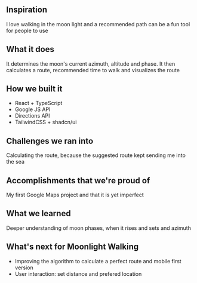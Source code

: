 ## Inspiration
I love walking in the moon light and a recommended path can be a fun tool for people to use
## What it does
It determines the moon's current azimuth, altitude and phase. It then calculates a route, recommended time to walk and visualizes the route 
## How we built it
- React + TypeScript
- Google JS API
- Directions API
- TailwindCSS + shadcn/ui
## Challenges we ran into
Calculating the route, because the suggested route kept sending me into the sea
## Accomplishments that we're proud of
My first Google Maps project and that it is yet imperfect
## What we learned
Deeper understanding of moon phases, when it rises and sets and azimuth
## What's next for Moonlight Walking
- Improving the algorithm to calculate a perfect route and mobile first version
- User interaction: set distance and prefered location